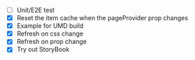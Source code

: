 - [ ] Unit/E2E test
- [x] Reset the item cache when the pageProvider prop changes
- [x] Example for UMD build
- [x] Refresh on css change
- [x] Refresh on prop change
- [x] Try out StoryBook
